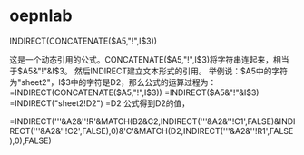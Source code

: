 # oepnlab

INDIRECT(CONCATENATE($A5,"!",I$3))

这是一个动态引用的公式。CONCATENATE($A5,"!",I$3)将字符串连起来，相当于$A5&"!"&I$3。
然后INDIRECT建立文本形式的引用。
举例说：$A5中的字符为"sheet2"，I$3中的字符是D2，那么公式的运算过程为：
=INDIRECT(CONCATENATE($A5,"!",I$3))
=INDIRECT($A5&"!"&I$3)
=INDIRECT("sheet2!D2")
=D2
公式得到D2的值，


=INDIRECT('''&A2&''!R'&MATCH(B2&C2,INDIRECT('''&A2&''!C1',FALSE)&INDIRECT('''&A2&''!C2',FALSE),0)&'C'&MATCH(D2,INDIRECT('''&A2&''!R1',FALSE),0),FALSE)
